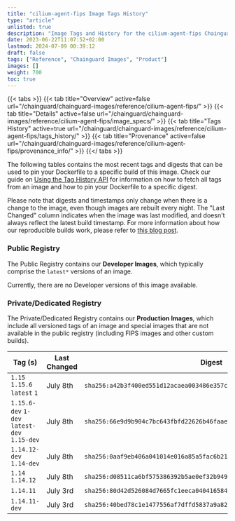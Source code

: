 ```yaml
---
title: "cilium-agent-fips Image Tags History"
type: "article"
unlisted: true
description: "Image Tags and History for the cilium-agent-fips Chainguard Image"
date: 2023-06-22T11:07:52+02:00
lastmod: 2024-07-09 00:39:12
draft: false
tags: ["Reference", "Chainguard Images", "Product"]
images: []
weight: 700
toc: true
---
```


{{< tabs >}}
{{< tab title="Overview" active=false url="/chainguard/chainguard-images/reference/cilium-agent-fips/" >}}
{{< tab title="Details" active=false url="/chainguard/chainguard-images/reference/cilium-agent-fips/image_specs/" >}}
{{< tab title="Tags History" active=true url="/chainguard/chainguard-images/reference/cilium-agent-fips/tags_history/" >}}
{{< tab title="Provenance" active=false url="/chainguard/chainguard-images/reference/cilium-agent-fips/provenance_info/" >}}
{{</ tabs >}}

The following tables contains the most recent tags and digests that can be used to pin your Dockerfile to a specific build of this image. Check our guide on [Using the Tag History API](/chainguard/chainguard-images/using-the-tag-history-api/) for information on how to fetch all tags from an image and how to pin your Dockerfile to a specific digest.

Please note that digests and timestamps only change when there is a change to the image, even though images are rebuilt every night. The "Last Changed" column indicates when the image was last modified, and doesn't always reflect the latest build timestamp. For more information about how our reproducible builds work, please refer to [this blog post](https://www.chainguard.dev/unchained/reproducing-chainguards-reproducible-image-builds).

### Public Registry
The Public Registry contains our **Developer Images**, which typically comprise the `latest*` versions of an image.

Currently, there are no Developer versions of this image available.

### Private/Dedicated Registry
The Private/Dedicated Registry contains our **Production Images**, which include all versioned tags of an image and special images that are not available in the public registry (including FIPS images and other custom builds).

| Tag (s)                                       | Last Changed | Digest                                                                    |
|-----------------------------------------------|--------------|---------------------------------------------------------------------------|
|  `1.15` `1.15.6` `latest` `1`                 | July 8th     | `sha256:a42b3f400ed551d12acaea003486e357c3c37e9fea3e7415a041ceb4aece5f51` |
|  `1.15.6-dev` `1-dev` `latest-dev` `1.15-dev` | July 8th     | `sha256:66e9d9b904c7bc643fbfd22626b46faae375f5a41fbb5093554e70287f7a181f` |
|  `1.14.12-dev` `1.14-dev`                     | July 8th     | `sha256:0aaf9eb406a041014e016a85a5fac6b2108ec157f8e883086b2fb7c3c4397c1c` |
|  `1.14` `1.14.12`                             | July 8th     | `sha256:d08511ca6bf575386392b5ae0ef32b9491d99aba78e9a71b6b29c64f1359a7db` |
|  `1.14.11`                                    | July 3rd     | `sha256:80d42d526084d7665fc1eeca04041658471f3ab244b0d861ccd569b348e59eeb` |
|  `1.14.11-dev`                                | July 3rd     | `sha256:40bed78c1e1477556af7dffd5837a9a82b9d283eb2b4c02a4d24895b1313e4c1` |

